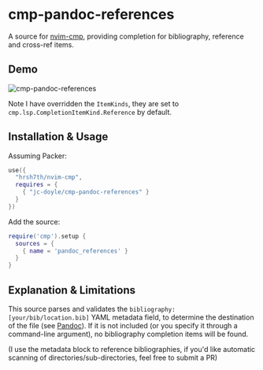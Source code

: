 # cmp-pandoc-references

A source for [nvim-cmp](https://github.com/hrsh7th/nvim-cmp), providing completion for bibliography, reference and cross-ref items.

## Demo
![cmp-pandoc-references](https://user-images.githubusercontent.com/59124867/134782887-33872ae0-a23e-4f5b-99cd-74c3b0e6f497.gif)

Note I have overridden the `ItemKinds`, they are set to `cmp.lsp.CompletionItemKind.Reference` by default.

## Installation & Usage

Assuming Packer:

``` lua
use({
  "hrsh7th/nvim-cmp",
  requires = {
    { "jc-doyle/cmp-pandoc-references" }
  }
})
```

Add the source:

``` lua
require('cmp').setup {
  sources = {
    { name = 'pandoc_references' }
  }
}
```

## Explanation & Limitations

This source parses and validates the `bibliography: [your/bib/location.bib]` YAML metadata field, to determine the destination of the file (see [Pandoc](https://pandoc.org/MANUAL.html#specifying-bibliographic-data)). If it is not included (or you specify it through a command-line argument), no bibliography completion items will be found.

(I use the metadata block to reference bibliographies, if you'd like automatic scanning of directories/sub-directories, feel free to submit a PR)



